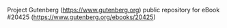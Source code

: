 Project Gutenberg (https://www.gutenberg.org) public repository for eBook #20425 (https://www.gutenberg.org/ebooks/20425)
